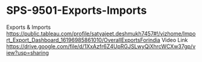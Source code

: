 # SPS-9501-Exports-Imports
Exports &amp; Imports
https://public.tableau.com/profile/satyajeet.deshmukh7457#!/vizhome/Import_Export_Dashboard_16196985861010/OverallExportsForindia
Video Link
https://drive.google.com/file/d/1XxAzfr6Z4UpRGJSLwyQiXhrcWCXw37gp/view?usp=sharing

